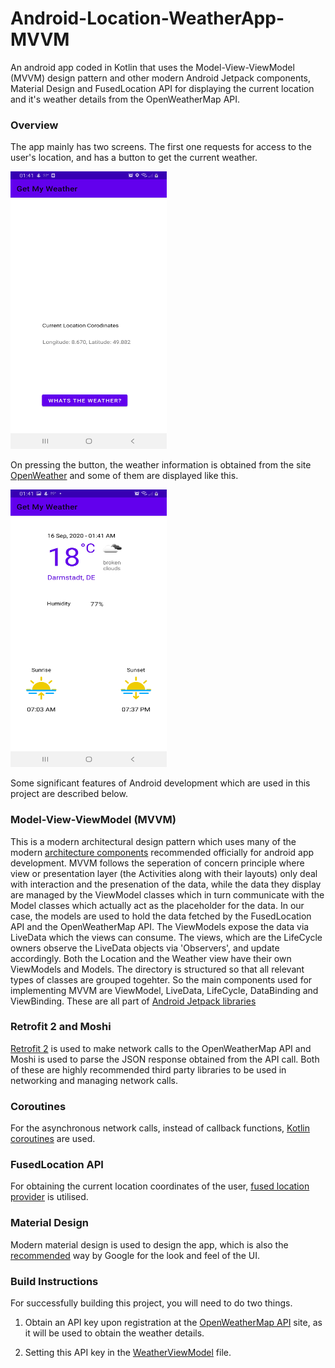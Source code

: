 # Android-Location-WeatherApp-MVVM
An android app coded in Kotlin that uses the Model-View-ViewModel (MVVM) design pattern and other modern Android Jetpack components, Material Design and FusedLocation API for displaying the current location and it's weather details from the OpenWeatherMap API.

### Overview
The app mainly has two screens. The first one requests for access to the user's location, and has a button to get the current weather.

<img src="https://github.com/Saad29/Android-Location-WeatherApp-MVVM/blob/master/ReadMeImages/LocationScreen.jpg" width="250" height="444" />

On pressing the button, the weather information is obtained from the site [OpenWeather](https://openweathermap.org/) and some of them are displayed like this. 

<img src="https://github.com/Saad29/Android-Location-WeatherApp-MVVM/blob/master/ReadMeImages/WeatherScreen.jpg" width="250" height="444" />

Some significant features of Android development which are used in this project are described below.

### Model-View-ViewModel (MVVM) 
This is a modern architectural design pattern which uses many of the modern [architecture components](https://developer.android.com/topic/libraries/architecture) recommended officially for android app development. MVVM follows the seperation of concern principle
where view or presentation layer (the Activities along with their layouts) only deal with interaction and the presenation of the data, while the data they display are managed by the ViewModel classes which in turn communicate with the Model classes which actually act as the placeholder for the data. 
In our case, the models are used to hold the data fetched by the FusedLocation API and the OpenWeatherMap API. The ViewModels expose the data via LiveData which the views can consume. The views, which are the LifeCycle owners observe the LiveData objects via 'Observers', and update accordingly.
Both the Location and the Weather view have their own ViewModels and Models. The directory is structured so that all relevant types of classes are grouped togehter.
So the main components used for implementing MVVM are ViewModel, LiveData, LifeCycle, DataBinding and ViewBinding. These are all part of [Android Jetpack libraries](https://developer.android.com/jetpack#foundation-components)

### Retrofit 2 and Moshi

[Retrofit 2](https://square.github.io/retrofit/) is used to make network calls to the OpenWeatherMap API and Moshi is used to parse the JSON response obtained from the API call. Both of these are highly recommended third party libraries to be used in networking and managing network calls.

### Coroutines

For the asynchronous network calls, instead of callback functions, [Kotlin coroutines](https://kotlinlang.org/docs/reference/coroutines-overview.html) are used. 

### FusedLocation API

For obtaining the current location coordinates of the user, [fused location provider](https://developer.android.com/training/location/request-updates) is utilised. 

### Material Design 

Modern material design is used to design the app, which is also the [recommended](https://developer.android.com/guide/topics/ui/look-and-feel) way by Google for the look and feel of the UI.

### Build Instructions

For successfully building this project, you will need to do two things.

1. Obtain an API key upon registration at the [OpenWeatherMap API](http://openweathermap.org) site, as it will be used to obtain the weather details.

2. Setting this API key in the [WeatherViewModel](https://github.com/Saad29/Android-Location-WeatherApp-MVVM/blob/master/app/src/main/java/com/example/weatherapp1/viewModels/WeatherViewModel.kt) file.








